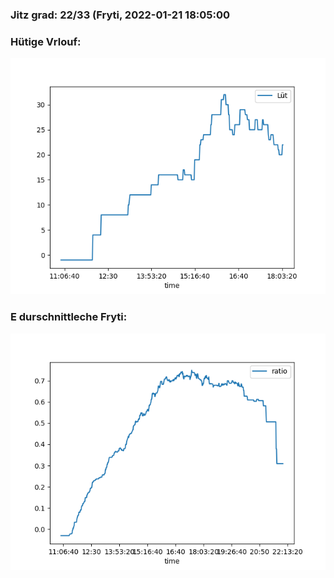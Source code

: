 ### Jitz grad: 22/33 (Fryti, 2022-01-21 18:05:00

### Hütige Vrlouf:
![Graph](Today.png)

### E durschnittleche Fryti:
![Graph](Fryti.png)
